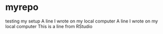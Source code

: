 # myrepo
testing my setup
A line I wrote on my local computer
A line I wrote on my local computer
This is a line from RStudio

